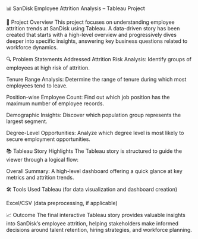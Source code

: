 📊 SanDisk Employee Attrition Analysis – Tableau Project


📁 Project Overview
This project focuses on understanding employee attrition trends at SanDisk using Tableau. A data-driven story has been created that starts with a high-level overview and progressively dives deeper into specific insights, answering key business questions related to workforce dynamics.

🔍 Problem Statements Addressed
Attrition Risk Analysis:
Identify groups of employees at high risk of attrition.

Tenure Range Analysis:
Determine the range of tenure during which most employees tend to leave.

Position-wise Employee Count:
Find out which job position has the maximum number of employee records.

Demographic Insights:
Discover which population group represents the largest segment.

Degree-Level Opportunities:
Analyze which degree level is most likely to secure employment opportunities.

📚 Tableau Story Highlights
The Tableau story is structured to guide the viewer through a logical flow:

Overall Summary:
A high-level dashboard offering a quick glance at key metrics and attrition trends.

🛠 Tools Used
Tableau (for data visualization and dashboard creation)

Excel/CSV (data preprocessing, if applicable)

📈 Outcome
The final interactive Tableau story provides valuable insights into SanDisk’s employee attrition, helping stakeholders make informed decisions around talent retention, hiring strategies, and workforce planning.
